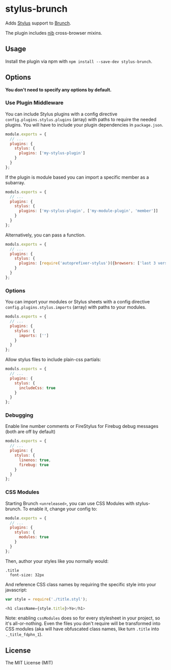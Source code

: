 # stylus-brunch

Adds [Stylus](http://learnboost.github.com/stylus/) support to
[Brunch](https://brunch.io).

The plugin includes [nib](http://tj.github.io/nib/) cross-browser mixins.

## Usage

Install the plugin via npm with `npm install --save-dev stylus-brunch`.

## Options

**You don't need to specify any options by default.**

### Use Plugin Middleware

You can include Stylus plugins with a config directive
`config.plugins.stylus.plugins` (array) with paths to require the needed
plugins.  You will have to include your plugin dependencies in `package.json`.

```js
module.exports = {
  // ...
  plugins: {
    stylus: {
      plugins: ['my-stylus-plugin']
    }
  }
};
```

If the plugin is module based you can import a specific member as a subarray.

```js
moduls.exports = {
  // ...
  plugins: {
    stylus: {
      plugins: ['my-stylus-plugin', ['my-module-plugin', 'member']]
    }
  }
};
```

Alternatively, you can pass a function.

```js
moduls.exports = {
  // ...
  plugins: {
    stylus: {
      plugins: [require('autoprefixer-stylus')({browsers: ['last 3 versions']})]
    }
  }
};
```


### Options

You can import your modules or Stylus sheets with a config directive
`config.plugins.stylus.imports` (array) with paths to your modules.

```js
moduls.exports = {
  // ...
  plugins: {
    stylus: {
      imports: ['']
    }
  }
};
```

Allow stylus files to include plain-css partials:

```js
moduls.exports = {
  // ...
  plugins: {
    stylus: {
      includeCss: true
    }
  }
};
```

### Debugging

Enable line number comments or FireStylus for Firebug debug messages (both are off by default)

```js
moduls.exports = {
  // ...
  plugins: {
    stylus: {
      linenos: true,
      firebug: true
    }
  }
};
```

### CSS Modules

Starting Brunch `<unreleased>`, you can use CSS Modules with stylus-brunch. To enable it, change your config to:

```js
module.exports = {
  // ...
  plugins: {
    stylus: {
      modules: true
    }
  }
};
```

Then, author your styles like you normally would:

```stylus
.title
  font-size: 32px
```

And reference CSS class names by requiring the specific style into your javascript:

```js
var style = require('./title.styl');

<h1 className={style.title}>Yo</h1>
```

Note: enabling `cssModules` does so for every stylesheet in your project, so it's all-or-nothing. Even the files you don't require will be transformed into CSS modules (aka will have obfuscated class names, like turn `.title` into `._title_fdphn_1`).

## License

The MIT License (MIT)
